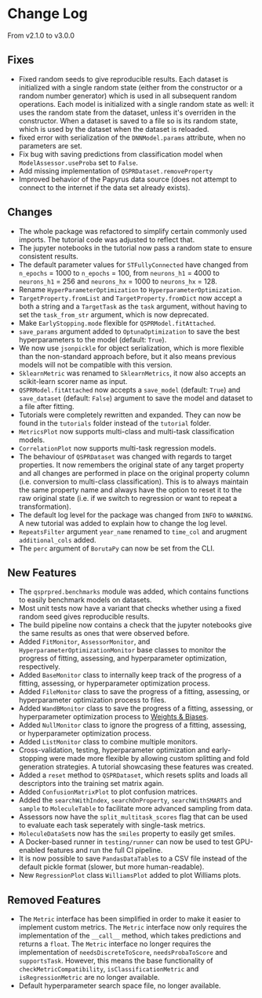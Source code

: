 # Change Log

From v2.1.0 to v3.0.0

## Fixes

- Fixed random seeds to give reproducible results. Each dataset is initialized with a
  single random state (either from the constructor or a random number generator) which
  is used in all subsequent random operations. Each model is initialized with a single
  random state as well: it uses the random state from the dataset, unless it's overriden
  in the constructor. When a dataset is saved to a file so is its random state, which is
  used by the dataset when the dataset is reloaded.
- fixed error with serialization of the `DNNModel.params` attribute, when no parameters
  are set.
- Fix bug with saving predictions from classification model
  when `ModelAssessor.useProba` set to `False`.
- Add missing implementation of `QSPRDataset.removeProperty`
- Improved behavior of the Papyrus data source (does not attempt to connect to the
  internet if the data set already exists).

## Changes

- The whole package was refactored to simplify certain commonly used imports. The
  tutorial code was adjusted to reflect that.
- The jupyter notebooks in the tutorial now pass a random state to ensure consistent
  results.
- The default parameter values for `STFullyConnected` have changed from `n_epochs` =
  1000 to `n_epochs` = 100, from `neurons_h1` = 4000 to `neurons_h1` = 256
  and `neurons_hx` = 1000 to `neurons_hx` = 128.
- Rename `HyperParameterOptimization` to `HyperparameterOptimization`.
- `TargetProperty.fromList` and `TargetProperty.fromDict` now accept a both a string and
  a `TargetTask` as the `task` argument,
  without having to set the `task_from_str` argument, which is now deprecated.
- Make `EarlyStopping.mode` flexible for `QSPRModel.fitAttached`.
- `save_params` argument added to `OptunaOptimization` to save the best hyperparameters
  to the model (default: `True`).
- We now use `jsonpickle` for object serialization, which is more flexible than the
  non-standard approach before, but it also means previous models will not be compatible
  with this version.
- `SklearnMetric` was renamed to `SklearnMetrics`, it now also accepts an scikit-learn
  scorer name as input.
- `QSPRModel.fitAttached` now accepts a `save_model` (default: `True`)
  and `save_dataset` (default: `False`) argument to save the model and dataset to a file
  after fitting.
- Tutorials were completely rewritten and expanded. They can now be found in
  the `tutorials` folder instead of the `tutorial` folder.
- `MetricsPlot` now supports multi-class and multi-task classification models.
- `CorrelationPlot` now supports multi-task regression models.
- The behaviour of `QSPRDataset` was changed with regards to target properties. It now
  remembers the original state of any target property and all changes are performed in
  place on the original property column (i.e. conversion to multi-class classification).
  This is to always maintain the same property name and always have the option to reset
  it to the raw original state (i.e. if we switch to regression or want to repeat a
  transformation).
- The default log level for the package was changed from `INFO` to `WARNING`. A new
  tutorial
  was added to explain how to change the log level.
- `RepeatsFilter` argument `year_name` renamed to `time_col` and arugment `additional_cols` added.
- The `perc` argument of `BorutaPy` can now be set from the CLI.

## New Features

- The `qsprpred.benchmarks` module was added, which contains functions to easily
  benchmark
  models on datasets.
- Most unit tests now have a variant that checks whether using a fixed random seed gives
  reproducible results.
- The build pipeline now contains a check that the jupyter notebooks give the same
  results as ones that were observed before.
- Added `FitMonitor`, `AssessorMonitor`, and `HyperparameterOptimizationMonitor` base
  classes to monitor the progress of fitting, assessing, and hyperparameter
  optimization, respectively.
- Added `BaseMonitor` class to internally keep track of the progress of a fitting,
  assessing, or hyperparameter optimization process.
- Added `FileMonitor` class to save the progress of a fitting, assessing, or
  hyperparameter optimization process to files.
- Added `WandBMonitor` class to save the progress of a fitting, assessing, or
  hyperparameter optimization process to [Weights & Biases](https://wandb.ai/).
- Added `NullMonitor` class to ignore the progress of a fitting, assessing, or
  hyperparameter optimization process.
- Added `ListMonitor` class to combine multiple monitors.
- Cross-validation, testing, hyperparameter optimization and early-stopping were made
  more flexible by allowing custom splitting and fold generation strategies. A tutorial
  showcasing these features was created.
- Added a `reset` method to `QSPRDataset`, which resets splits and loads all descriptors
  into the training set matrix again.
- Added `ConfusionMatrixPlot` to plot confusion matrices.
- Added the `searchWithIndex`, `searchOnProperty`, `searchWithSMARTS` and `sample`
  to `MoleculeTable` to facilitate more advanced sampling from data.
- Assessors now have the `split_multitask_scores` flag that can be used to evaluate each
  task seperately with single-task metrics.
- `MoleculeDataSet`s now has the `smiles` property to easily get smiles.
- A Docker-based runner in `testing/runner` can now be used to test GPU-enabled features
  and run the full CI pipeline.
- It is now possible to save `PandasDataTable`s to a CSV file instead of the default
  pickle format (slower, but more human-readable).
- New `RegressionPlot` class  `WilliamsPlot` added to plot Williams plots.

## Removed Features

- The `Metric` interface has been simplified in order to make it easier to implement
  custom metrics. The `Metric` interface now only requires the implementation of
  the `__call__` method, which takes predictions and returns a `float`. The `Metric`
  interface no longer requires the implementation
  of `needsDiscreteToScore`, `needsProbaToScore` and `supportsTask`. However, this means
  the base functionality of `checkMetricCompatibility`, `isClassificationMetric`
  and `isRegressionMetric` are no longer available.
- Default hyperparameter search space file, no longer available.
